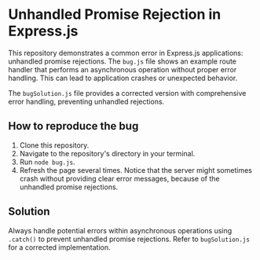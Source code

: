 # Unhandled Promise Rejection in Express.js

This repository demonstrates a common error in Express.js applications: unhandled promise rejections.  The `bug.js` file shows an example route handler that performs an asynchronous operation without proper error handling. This can lead to application crashes or unexpected behavior.

The `bugSolution.js` file provides a corrected version with comprehensive error handling, preventing unhandled rejections.

## How to reproduce the bug

1. Clone this repository.
2. Navigate to the repository's directory in your terminal.
3. Run `node bug.js`.
4. Refresh the page several times.  Notice that the server might sometimes crash without providing clear error messages, because of the unhandled promise rejections.

## Solution

Always handle potential errors within asynchronous operations using `.catch()` to prevent unhandled promise rejections. Refer to `bugSolution.js` for a corrected implementation.
